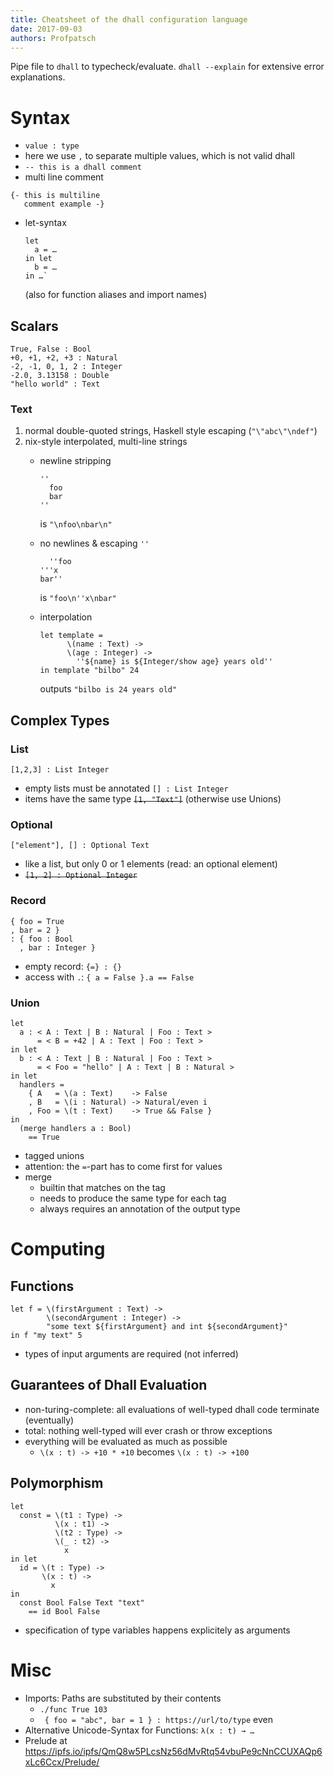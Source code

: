 ```yaml
---
title: Cheatsheet of the dhall configuration language
date: 2017-09-03
authors: Profpatsch
---
```


Pipe file to `dhall` to typecheck/evaluate. 
`dhall --explain` for extensive error explanations.

# Syntax

* `value : type`
* here we use `,` to separate multiple values, which is not valid dhall
* `-- this is a dhall comment`
* multi line comment
```
{- this is multiline
   comment example -}
```
* let-syntax
  
  ```
  let
    a = …
  in let
    b = … 
  in …`
  ```

  (also for function aliases and import names)
  
## Scalars

```
True, False : Bool
+0, +1, +2, +3 : Natural
-2, -1, 0, 1, 2 : Integer
-2.0, 3.13158 : Double
"hello world" : Text
```

### Text

1. normal double-quoted strings, Haskell style escaping (`"\"abc\"\ndef"`)
2. nix-style interpolated, multi-line strings
    * newline stripping

      ```
      ''
        foo
        bar
      ''
      ```

      is `"\nfoo\nbar\n"`

    * no newlines & escaping `''`

      ```
        ''foo
      '''x
      bar''
      ```

      is `"foo\n''x\nbar"`

    * interpolation

      ```
      let template = 
            \(name : Text) ->
            \(age : Integer) ->
              ''${name} is ${Integer/show age} years old''
      in template "bilbo" 24
      ```

      outputs `"bilbo is 24 years old"`


## Complex Types

### List

`[1,2,3] : List Integer`

* empty lists must be annotated `[] : List Integer`
* items have the same type <s>`[1, "Text"]`</s> (otherwise use Unions)

### Optional

`["element"], [] : Optional Text`

* like a list, but only 0 or 1 elements (read: an optional element)
* <s>`[1, 2] : Optional Integer`</s>

### Record

```
{ foo = True
, bar = 2 }
: { foo : Bool
  , bar : Integer }
```

* empty record: `{=} : {}`
* access with `.`: `{ a = False }.a == False`

### Union

```
let 
  a : < A : Text | B : Natural | Foo : Text >
      = < B = +42 | A : Text | Foo : Text >
in let
  b : < A : Text | B : Natural | Foo : Text >
      = < Foo = "hello" | A : Text | B : Natural >
in let
  handlers =
    { A   = \(a : Text)    -> False
    , B   = \(i : Natural) -> Natural/even i
    , Foo = \(t : Text)    -> True && False }
in
  (merge handlers a : Bool)
    == True
```

* tagged unions
* attention: the `=`-part has to come first for values
* merge
  * builtin that matches on the tag
  * needs to produce the same type for each tag
  * always requires an annotation of the output type
  
# Computing

## Functions

```
let f = \(firstArgument : Text) ->
        \(secondArgument : Integer) ->
        "some text ${firstArgument} and int ${secondArgument}"
in f "my text" 5
```

* types of input arguments are required (not inferred)

## Guarantees of Dhall Evaluation

* non-turing-complete: all evaluations of well-typed dhall code terminate (eventually)
* total: nothing well-typed will ever crash or throw exceptions
* everything will be evaluated as much as possible
  * `\(x : t) -> +10 * +10` becomes `\(x : t) -> +100`

## Polymorphism

```
let
  const = \(t1 : Type) ->
          \(x : t1) ->
          \(t2 : Type) ->
          \(_ : t2) ->
            x
in let
  id = \(t : Type) ->
       \(x : t) ->
         x
in 
  const Bool False Text "text"
    == id Bool False
```

* specification of type variables happens explicitely as arguments

# Misc

* Imports: Paths are substituted by their contents
  * `./func True 103`
  * ` { foo = "abc", bar = 1 } : https://url/to/type` even
* Alternative Unicode-Syntax for Functions: `λ(x : t) → …`
* Prelude at https://ipfs.io/ipfs/QmQ8w5PLcsNz56dMvRtq54vbuPe9cNnCCUXAQp6xLc6Ccx/Prelude/

